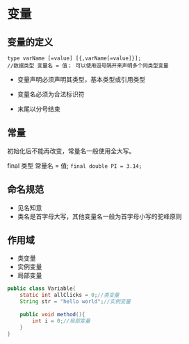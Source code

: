 # 变量

## 变量的定义

```
type varName [=value] [{,varName[=value]}];
//数据类型 变量名 = 值； 可以使用逗号隔开来声明多个同类型变量
```

* 变量声明必须声明其类型，基本类型或引用类型

* 变量名必须为合法标识符

* 末尾以分号结束

## 常量

初始化后不能再改变，常量名一般使用全大写。

final 类型 常量名 = 值;
`final double PI = 3.14;`

## 命名规范

* 见名知意
* 类名是首字母大写，其他变量名一般为首字母小写的驼峰原则

## 作用域

* 类变量
* 实例变量
* 局部变量

```java
public class Variable{
    static int allClicks = 0;//类变量
    String str = "hello world";//实例变量
    
    public void method(){
        int i = 0;//局部变量
    }
}
```